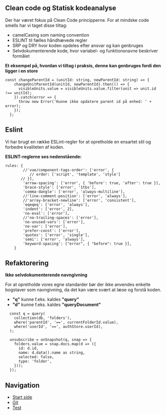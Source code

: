 ## Clean code og Statisk kodeanalyse
Der har været fokus på Clean Code principperne. For at mindske code smells har vi taget disse tiltag:

- camelCasing som naming convention
- ESLINT til fælles håndhævede regler
- SRP og DRY hvor koden opdeles efter ansvar og kan genbruges
- Selvdokumenterende kode, hvor variabel- og funktionsnavne beskriver formålet



**Et eksempel på, hvordan vi tiltag i praksis, denne kan genbruges fordi den ligger i en store**

```
const changeParentId = (unitId: string, newParentId: string) => {
    changeUnitParentId(unitId, newParentId).then(() => {
      visibleUnits.value = visibleUnits.value.filter(unit => unit.id !== unitId);
    }).catch(error => {
      throw new Error('Kunne ikke opdatere parent id på enhed: ' + error);
    });
  };
```

## Eslint 
Vi har brugt en række ESLint-regler for at opretholde en ensartet stil og forbedre kvaliteten af koden. 

**ESLINT-reglerne ses nedenstående:**

```
rules: {
        //'vue/component-tags-order': ['error', {
           // order: ['script', 'template', 'style']
       // }],
        'arrow-spacing': ['error', { 'before': true, 'after': true }],
        'brace-style': ['error', '1tbs'],
        'comma-dangle': ['error', 'always-multiline'],
        //'line-comment-position': ['error', 'always'],
        //'array-bracket-newline': ['error', 'consistent'],
        'eqeqeq': ['error', 'always'],
        'indent': ['error', 2],
        'no-eval': ['error'],
        //'no-trailing-spaces': ['error'],
        'no-unused-vars': ['error'],
        'no-var': ['error'],
        'prefer-const': ['error'],
        'quotes': ['error', 'single'],
        'semi': ['error', 'always'],
        'keyword-spacing': ["error", { "before": true }],
    }
```

## Refaktorering

**Ikke selvdokumenterende navngivning**

For at opretholde vores egne standarder bør der ikke anvendes enkelte bogstaver som navngivning, da det kan være svært at læse og forstå koden.

- **"q"** kunne f.eks. kaldes **"query"**
- **"d"** kunne f.eks. kaldes **"queryDocument"**
```
  const q = query(
    collection(db, 'folders'),
    where('parentId', '==', currentFolderId.value),
    where('userId', '==', authStore.userId),
  );

  unsubscribe = onSnapshot(q, snap => {
    folders.value = snap.docs.map(d => ({
      id: d.id,
      name: d.data().name as string,
      selected: false,
      type: 'folder',
    }));
  });
```

## Navigation

- [Start side](index.md)
- [Git](git.md)
- [Test](test.md)
